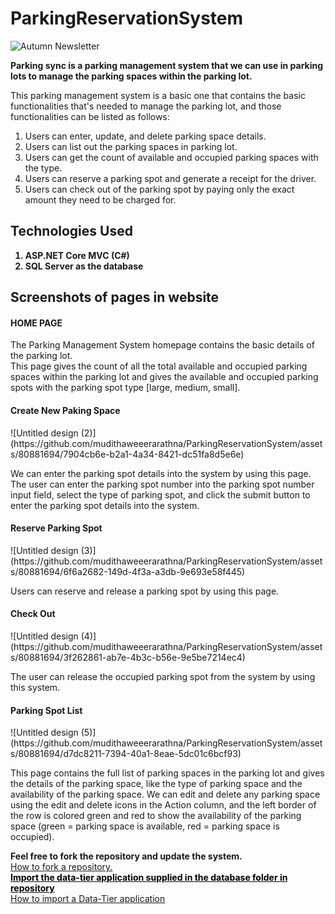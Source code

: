 # ParkingReservationSystem
![Autumn Newsletter](https://github.com/mudithaweeerarathna/ParkingReservationSystem/assets/80881694/6025ac76-1e01-47c1-97ff-6542d6190f53)
<p>
  <b>Parking sync is a parking management system that we can use in parking lots to manage the parking spaces within the parking lot.</b>
</p>
<p>
  This parking management system is a basic one that contains the basic functionalities that's needed to manage the parking lot, and those functionalities can be listed as follows:
  <ol>
    <li>Users can enter, update, and delete parking space details.</li>
    <li>Users can list out the parking spaces in parking lot.</li>
    <li>Users can get the count of available and occupied parking spaces with the type.</li>
    <li>Users can reserve a parking spot and generate a receipt for the driver.</li>
    <li>Users can check out of the parking spot by paying only the exact amount they  need to be charged for.</li>
  </ol>
</p>

<h2>Technologies Used</h2>
<ol>
  <b><li>ASP.NET Core MVC (C#)</li></b>
  <b><li>SQL Server as the database</li></b>
</ol>

<h2>Screenshots of pages in website</h2>

<!--Home Page Image And Details-->
<h4>HOME PAGE</h4>
<p>
  The Parking Management System homepage contains the basic details of the parking lot. <br>
  This page gives the count of all the total available and occupied parking spaces within the parking lot and gives 
  the available and occupied parking spots with the parking spot type [large, medium, small].
</p>

<!--Create New Parking Space Page Image And Details-->
<h4>Create New Paking Space</h4>
![Untitled design (2)](https://github.com/mudithaweeerarathna/ParkingReservationSystem/assets/80881694/7904cb6e-b2a1-4a34-8421-dc51fa8d5e6e)
<p>
  We can enter the parking spot details into the system by using this page. <br> 
  The user can enter the parking spot number into the 
  parking spot number input field, select the type of parking spot, and click the submit button to enter the parking spot details into the system.
</p>

<!--Reserve Parking Spot Page Details-->
<h4>Reserve Parking Spot</h4>
![Untitled design (3)](https://github.com/mudithaweeerarathna/ParkingReservationSystem/assets/80881694/6f6a2682-149d-4f3a-a3db-9e693e58f445)
<p>
  Users can reserve and release a parking spot by using this page. <br>
</p>

<!--Check Out Page Details-->
<h4>Check Out</h4>
![Untitled design (4)](https://github.com/mudithaweeerarathna/ParkingReservationSystem/assets/80881694/3f262861-ab7e-4b3c-b56e-9e5be7214ec4)
<p>
  The user can release the occupied parking spot from the system by using this system.
</p>

<!--Parking Spot Lists Page Details-->
<h4>Parking Spot List</h4>
![Untitled design (5)](https://github.com/mudithaweeerarathna/ParkingReservationSystem/assets/80881694/d7dc8211-7394-40a1-8eae-5dc01c6bcf93)
<p>
  This page contains the full list of parking spaces in the parking lot and gives the details of the parking space, like the 
  type of parking space and the availability of the parking space. We can edit and delete any parking space using the edit and 
  delete icons in the Action column, and the left border of the row is colored green and red to show the availability of the 
  parking space (green = parking space is available, red = parking space is occupied).
</p>

<b>Feel free to fork the repository and update the system.</b> </br>
<a href="https://docs.github.com/en/get-started/quickstart/fork-a-repo">How to fork a repository.</a> </br>
<a style="color: black;" href="https://github.com/mudithaweeerarathna/ParkingReservationSystem/tree/Devolopment/Database"><b>Import the data-tier application supplied in the database folder in repository</b></a> </br>
<a href="https://learn.microsoft.com/en-us/sql/relational-databases/data-tier-applications/import-a-bacpac-file-to-create-a-new-user-database?view=sql-server-ver16">How to import a Data-Tier application</a>








